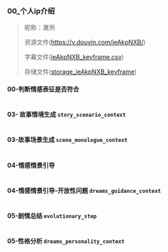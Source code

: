  

### 00_个人ip介绍

> 昵称：澈洌
> 
> 资源文件(https://v.douyin.com/ieAkpNXB/)
> 
> 字幕文件([ieAkpNXB_keyframe.csv](..%2Fcsv%2FieAkpNXB_keyframe.csv))
>
> 存储文件([storage_ieAkpNXB_keyframe](..%2Fextract_storage%2F%E6%BE%88%E6%B4%8C%2Fstorage_ieAkpNXB_keyframe))

#### 00-判断情感表征是否符合
```text
```

#### 03- 故事情境生成 `story_scenario_context`
```text
```

#### 03-故事场景生成 `scene_monologue_context`
```text
```

#### 04-情感情景引导
```text

```

#### 04-情感情景引导-开放性问题 `dreams_guidance_context`
```text
```


#### 05-剧情总结 `evolutionary_step`
```text
```

#### 05-性格分析 `dreams_personality_context`
```text
```

```text

```
